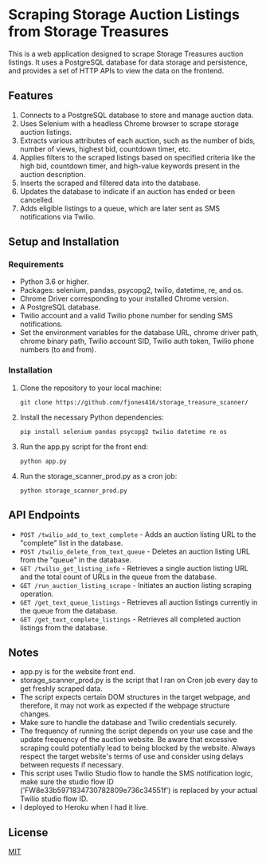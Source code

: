 # Scraping Storage Auction Listings from Storage Treasures

This is a web application designed to scrape Storage Treasures auction listings. It uses a PostgreSQL database for data storage and persistence, and provides a set of HTTP APIs to view the data on the frontend.

## Features

1. Connects to a PostgreSQL database to store and manage auction data.
2. Uses Selenium with a headless Chrome browser to scrape storage auction listings.
3. Extracts various attributes of each auction, such as the number of bids, number of views, highest bid, countdown timer, etc.
4. Applies filters to the scraped listings based on specified criteria like the high bid, countdown timer, and high-value keywords present in the auction description.
5. Inserts the scraped and filtered data into the database.
6. Updates the database to indicate if an auction has ended or been cancelled.
7. Adds eligible listings to a queue, which are later sent as SMS notifications via Twilio.

## Setup and Installation

### Requirements

- Python 3.6 or higher.
- Packages: selenium, pandas, psycopg2, twilio, datetime, re, and os.
- Chrome Driver corresponding to your installed Chrome version.
- A PostgreSQL database.
- Twilio account and a valid Twilio phone number for sending SMS notifications.
- Set the environment variables for the database URL, chrome driver path, chrome binary path, Twilio account SID, Twilio auth token, Twilio phone numbers (to and from).

### Installation

1. Clone the repository to your local machine:

   ```
   git clone https://github.com/fjones416/storage_treasure_scanner/
   ```

2. Install the necessary Python dependencies:

   ```
   pip install selenium pandas psycopg2 twilio datetime re os
   ```

3. Run the app.py script for the front end:

   ```
   python app.py
   ```
4. Run the storage_scanner_prod.py as a cron job:

   ```
   python storage_scanner_prod.py
   ```

## API Endpoints

- `POST /twilio_add_to_text_complete` - Adds an auction listing URL to the "complete" list in the database.
- `POST /twilio_delete_from_text_queue` - Deletes an auction listing URL from the "queue" in the database.
- `GET /twilio_get_listing_info` - Retrieves a single auction listing URL and the total count of URLs in the queue from the database.
- `GET /run_auction_listing_scrape` - Initiates an auction listing scraping operation.
- `GET /get_text_queue_listings` - Retrieves all auction listings currently in the queue from the database.
- `GET /get_text_complete_listings` - Retrieves all completed auction listings from the database.

## Notes

- app.py is for the website front end.
- storage_scanner_prod.py is the script that I ran on Cron job every day to get freshly scraped data.
- The script expects certain DOM structures in the target webpage, and therefore, it may not work as expected if the webpage structure changes.
- Make sure to handle the database and Twilio credentials securely.
- The frequency of running the script depends on your use case and the update frequency of the auction website. Be aware that excessive scraping could potentially lead to being blocked by the website. Always respect the target website's terms of use and consider using delays between requests if necessary.
- This script uses Twilio Studio flow to handle the SMS notification logic, make sure the studio flow ID ('FW8e33b5971834730782809e736c34551f') is replaced by your actual Twilio studio flow ID.
- I deployed to Heroku when I had it live.

## License

[MIT](https://choosealicense.com/licenses/mit/)
